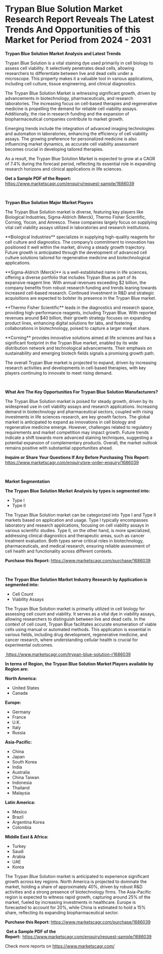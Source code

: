 <p><h1>Trypan Blue Solution Market Research Report Reveals The Latest Trends And Opportunities of this Market for Period from 2024 - 2031</h1></p><p><strong>Trypan Blue Solution Market Analysis and Latest Trends</strong></p>
<p><p>Trypan Blue Solution is a vital staining dye used primarily in cell biology to assess cell viability. It selectively penetrates dead cells, allowing researchers to differentiate between live and dead cells under a microscope. This property makes it a valuable tool in various applications, including cell culture, tissue engineering, and clinical diagnostics. </p><p>The Trypan Blue Solution Market is witnessing significant growth, driven by advancements in biotechnology, pharmaceuticals, and research laboratories. The increasing focus on cell-based therapies and regenerative medicine is propelling the demand for reliable cell viability assays. Additionally, the rise in research funding and the expansion of biopharmaceutical companies contribute to market growth. </p><p>Emerging trends include the integration of advanced imaging technologies and automation in laboratories, enhancing the efficiency of cell viability assays. The growing preference for personalized medicine is also influencing market dynamics, as accurate cell viability assessment becomes crucial in developing tailored therapies. </p><p>As a result, the Trypan Blue Solution Market is expected to grow at a CAGR of 7.4% during the forecast period, reflecting its essential role in expanding research horizons and clinical applications in life sciences.</p></p>
<p><strong>Get a Sample PDF of the Report:&nbsp;</strong> <a href="https://www.marketscagr.com/enquiry/request-sample/1686039?utm_campaign=1166&utm_medium=2&utm_source=Github&utm_content=ia&utm_term=27122024&utm_id=trypan-blue-solution">https://www.marketscagr.com/enquiry/request-sample/1686039</a></p>
<p>&nbsp;</p>
<p><strong>Trypan Blue Solution Major Market Players</strong></p>
<p><p>The Trypan Blue Solution market is diverse, featuring key players like Biological Industries, Sigma-Aldrich (Merck), Thermo Fisher Scientific, Corning, Yocon, and Amresco. These companies largely focus on supplying vital cell viability assays utilized in laboratories and research institutions.</p><p>**Biological Industries** specializes in supplying high-quality reagents for cell culture and diagnostics. The company’s commitment to innovation has positioned it well within the market, driving a steady growth trajectory. Future growth is anticipated through the development of advanced cell culture solutions tailored for regenerative medicine and biotechnological applications.</p><p>**Sigma-Aldrich (Merck)** is a well-established name in life sciences, offering a diverse portfolio that includes Trypan Blue as part of its expansive reagent line. With annual revenues exceeding $2 billion, the company benefits from robust research funding and trends leaning towards increased cell-based research. Continued investment in R&D and strategic acquisitions are expected to bolster its presence in the Trypan Blue market.</p><p>**Thermo Fisher Scientific** leads in the diagnostics and research space, providing high-performance reagents, including Trypan Blue. With reported revenues around $40 billion, their growth strategy focuses on expanding product lines, enhancing digital solutions for labs, and fostering collaborations in biotechnology, poised to capture a larger market share.</p><p>**Corning** provides innovative solutions aimed at life sciences and has a significant footprint in the Trypan Blue market, enabled by its wide distribution network and technological advancements. Their emphasis on sustainability and emerging biotech fields signals a promising growth path.</p><p>The overall Trypan Blue market is projected to expand, driven by increasing research activities and developments in cell-based therapies, with key players continuing to innovate to meet rising demand.</p></p>
<p>&nbsp;</p>
<p><strong>What Are The Key Opportunities For Trypan Blue Solution Manufacturers?</strong></p>
<p><p>The Trypan Blue Solution market is poised for steady growth, driven by its widespread use in cell viability assays and research applications. Increasing demand in biotechnology and pharmaceutical sectors, coupled with rising investments in life sciences research, are key growth factors. The global market is anticipated to expand as innovations in cell biology and regenerative medicine emerge. However, challenges related to regulatory requirements and market competition may impact growth. Future trends indicate a shift towards more advanced staining techniques, suggesting a potential expansion of complementary products. Overall, the market outlook remains positive with substantial opportunities ahead.</p></p>
<p><strong>Inquire or Share Your Questions If Any Before Purchasing This Report:</strong> <a href="https://www.marketscagr.com/enquiry/pre-order-enquiry/1686039?utm_campaign=1166&utm_medium=2&utm_source=Github&utm_content=ia&utm_term=27122024&utm_id=trypan-blue-solution">https://www.marketscagr.com/enquiry/pre-order-enquiry/1686039</a></p>
<p>&nbsp;</p>
<p><strong>Market Segmentation</strong></p>
<p><strong>The Trypan Blue Solution Market Analysis by types is segmented into:</strong></p>
<p><ul><li>Type I</li><li>Type II</li></ul></p>
<p><p>The Trypan Blue Solution market can be categorized into Type I and Type II markets based on application and usage. Type I typically encompasses laboratory and research applications, focusing on cell viability assays in various scientific studies. Type II, on the other hand, is more specialized, addressing clinical diagnostics and therapeutic areas, such as cancer treatment evaluation. Both types serve critical roles in biotechnology, pharmaceuticals, and medical research, ensuring reliable assessment of cell health and functionality across different contexts.</p></p>
<p><strong>Purchase this Report:&nbsp;</strong><a href="https://www.marketscagr.com/purchase/1686039?utm_campaign=1166&utm_medium=2&utm_source=Github&utm_content=ia&utm_term=27122024&utm_id=trypan-blue-solution">https://www.marketscagr.com/purchase/1686039</a></p>
<p>&nbsp;</p>
<p><strong>The Trypan Blue Solution Market Industry Research by Application is segmented into:</strong></p>
<p><ul><li>Cell Count</li><li>Viability Assays</li></ul></p>
<p><p>The Trypan Blue Solution market is primarily utilized in cell biology for assessing cell count and viability. It serves as a vital dye in viability assays, allowing researchers to distinguish between live and dead cells. In the context of cell count, Trypan Blue facilitates accurate enumeration of viable cells using manual or automated methods. This application is essential in various fields, including drug development, regenerative medicine, and cancer research, where understanding cellular health is crucial for experimental outcomes.</p></p>
<p><a href="https://www.marketscagr.com/trypan-blue-solution-r1686039?utm_campaign=1166&utm_medium=2&utm_source=Github&utm_content=ia&utm_term=27122024&utm_id=trypan-blue-solution">&nbsp;https://www.marketscagr.com/trypan-blue-solution-r1686039</a></p>
<p><strong>In terms of Region, the Trypan Blue Solution Market Players available by Region are:</strong></p>
<p>
    <p> <strong> North America: </strong>
        <ul>
            <li>United States</li>
            <li>Canada</li>
        </ul>
        </p> 
    <p> <strong> Europe: </strong>
        <ul>
            <li>Germany</li>
            <li>France</li>
            <li>U.K.</li>
            <li>Italy</li>
            <li>Russia</li>
        </ul>
        </p> 
    <p> <strong> Asia-Pacific: </strong>
        <ul>
            <li>China</li>
            <li>Japan</li>
            <li>South Korea</li>
            <li>India</li>
            <li>Australia</li>
            <li>China Taiwan</li>
            <li>Indonesia</li>
            <li>Thailand</li>
            <li>Malaysia</li>
        </ul>
        </p> 
    <p> <strong> Latin America: </strong>
        <ul>
            <li>Mexico</li>
            <li>Brazil</li>
            <li>Argentina Korea</li>
            <li>Colombia</li>
        </ul>
        </p> 
    <p> <strong> Middle East & Africa: </strong>
        <ul>
            <li>Turkey</li>
            <li>Saudi</li>
            <li>Arabia</li>
            <li>UAE</li>
            <li>Korea</li>
        </ul>
    </p>
    </p>
<p><p>The Trypan Blue Solution market is anticipated to experience significant growth across key regions. North America is projected to dominate the market, holding a share of approximately 40%, driven by robust R&D activities and a strong presence of biotechnology firms. The Asia-Pacific region is expected to witness rapid growth, capturing around 25% of the market, fueled by increasing investments in healthcare. Europe is forecasted to account for 20%, while China is estimated to hold a 15% share, reflecting its expanding biopharmaceutical sector.</p></p>
<p><strong>Purchase this Report: </strong><a href="https://www.marketscagr.com/purchase/1686039?utm_campaign=1166&utm_medium=2&utm_source=Github&utm_content=ia&utm_term=27122024&utm_id=trypan-blue-solution">https://www.marketscagr.com/purchase/1686039</a></p>
<p>&nbsp;<strong>Get a Sample PDF of the Report:&nbsp;&nbsp;</strong><a href="https://www.marketscagr.com/enquiry/request-sample/1686039?utm_campaign=1166&utm_medium=2&utm_source=Github&utm_content=ia&utm_term=27122024&utm_id=trypan-blue-solution">https://www.marketscagr.com/enquiry/request-sample/1686039</a></p>
<p><strong></strong></p>
<p>Check more reports on <a href="https://www.marketscagr.com/?utm_campaign=1166&utm_medium=2&utm_source=Github&utm_content=ia&utm_term=27122024&utm_id=trypan-blue-solution">https://www.marketscagr.com/</a></p>